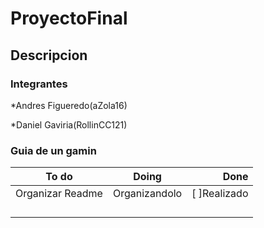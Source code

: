 # ProyectoFinal
 
## Descripcion


### Integrantes

[img1]: C:\Users\Dan_G\OneDrive\Documents\GitHub\ProyectoFinal\imagenes\81369594.png
*Andres Figueredo(aZola16)

[img2]: C:\Users\Dan_G\OneDrive\Documents\GitHub\ProyectoFinal\imagenes\78520146.png
*Daniel Gaviria(RollinCC121)





### Guia de un gamin
|To do              |Doing           |Done           |
|-------------------|:--------------:|--------------:|
|Organizar Readme   |Organizandolo   |[ ]Realizado   |
|                   |                |               |
|                   |                |               |
|                   |                |               |
|                   |                |               |